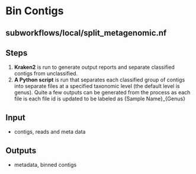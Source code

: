 # Bin Contigs

## subworkflows/local/split_metagenomic.nf
## Steps

1. **Kraken2** is run to generate output reports and separate classified contigs from unclassified.
2. **A Python script** is run that separates each classified group of contigs into separate files at a specified taxonomic level (the default level is genus). Quite a few outputs can be generated from the process as each file is each file id is updated to be labeled as {Sample Name}_{Genus}

## Input
- contigs, reads and meta data
## Outputs
- metadata, binned contigs
